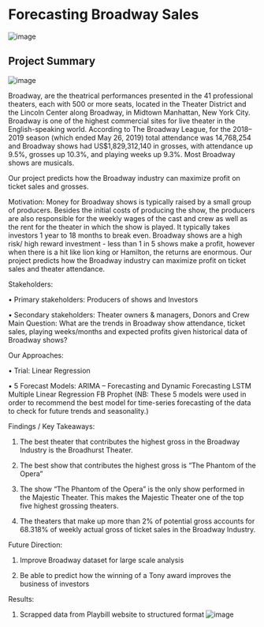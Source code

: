 # Forecasting Broadway Sales
![image](https://user-images.githubusercontent.com/36928110/172037580-05229692-dbbf-482b-9352-8256f5ae192b.png)

## Project Summary

![image](https://user-images.githubusercontent.com/36928110/172037700-89a16dd3-68fe-4e69-a62d-43d31f3e2999.png)

Broadway, are the theatrical performances presented in the 41 professional theaters, each with
500 or more seats, located in the Theater District and the Lincoln Center along Broadway, in
Midtown Manhattan, New York City. Broadway is one of the highest commercial sites for live
theater in the English-speaking world. According to The Broadway League, for the 2018–2019
season (which ended May 26, 2019) total attendance was 14,768,254 and Broadway shows had
US$1,829,312,140 in grosses, with attendance up 9.5%, grosses up 10.3%, and playing weeks
up 9.3%. Most Broadway shows are musicals.

Our project predicts how the Broadway industry can maximize profit on ticket sales and grosses.

Motivation:
Money for Broadway shows is typically raised by a small group of producers. Besides the initial
costs of producing the show, the producers are also responsible for the weekly wages of the cast
and crew as well as the rent for the theater in which the show is played. It typically takes investors
1 year to 18 months to break even. Broadway shows are a high risk/ high reward investment -
less than 1 in 5 shows make a profit, however when there is a hit like lion king or Hamilton,
the returns are enormous. Our project predicts how the Broadway industry can maximize profit
on ticket sales and theater attendance.

Stakeholders:

• Primary stakeholders: Producers of shows and Investors

• Secondary stakeholders: Theater owners & managers, Donors and Crew
Main Question: What are the trends in Broadway show attendance, ticket sales, playing
weeks/months and expected profits given historical data of Broadway shows?

Our Approaches:

• Trial: Linear Regression

• 5 Forecast Models:
ARIMA – Forecasting and Dynamic Forecasting
LSTM
Multiple Linear Regression
FB Prophet
(NB: These 5 models were used in order to recommend the best model for time-series
forecasting of the data to check for future trends and seasonality.)

Findings / Key Takeaways:

1. The best theater that contributes the highest gross in the Broadway Industry is the
Broadhurst Theater.

2. The best show that contributes the highest gross is “The Phantom of the Opera”

3. The show “The Phantom of the Opera” is the only show performed in the Majestic
Theater. This makes the Majestic Theater one of the top five highest grossing theaters.

4. The theaters that make up more than 2% of potential gross accounts for 68.318% of
weekly actual gross of ticket sales in the Broadway Industry.

Future Direction:

1. Improve Broadway dataset for large scale analysis

2. Be able to predict how the winning of a Tony award improves the business of investors

Results:
1. Scrapped data from Playbill website to structured format
![image](https://user-images.githubusercontent.com/36928110/172037867-a17b5264-4bf9-4b3b-84c6-638c0385d130.png)
